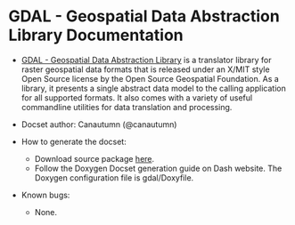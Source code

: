 GDAL - Geospatial Data Abstraction Library Documentation
=======================


*  [GDAL - Geospatial Data Abstraction Library](http://www.gdal.org/index.html) is a translator library for raster geospatial data formats that is released under an X/MIT style Open Source license by the Open Source Geospatial Foundation. As a library, it presents a single abstract data model to the calling application for all supported formats. It also comes with a variety of useful commandline utilities for data translation and processing.

* Docset author: Canautumn (@canautumn)
* How to generate the docset:
  * Download source package [here](http://trac.osgeo.org/gdal/wiki/DownloadSource).
  * Follow the Doxygen Docset generation guide on Dash website. The Doxygen configuration file is gdal/Doxyfile.
* Known bugs:
  * None. 
